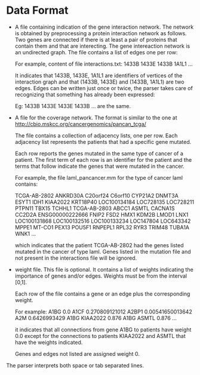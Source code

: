 # Data Format


- A file containing indication of the gene interaction network.  The
  network is obtained by preprocessing a protein interaction network as
  follows. Two genes are connected if there is at least a pair of
  proteins that contain them and that are interecting.  The gene
  intereaction network is an undirected graph. The file contains a list
  of edges one per row:

  For example, content of file interactions.txt:
  1433B 1433E 
  1433B 1A1L1
  ...

  It indicates that 1433B, 1433E, 1A1L1 are identifiers of vertices of the
  interaction graph and that (1433B, 1433E) and (1433B, 1A1L1) are two
  edges. Edges can be written just once or twice, the parser 
  takes care of recognizing that something has already been expressed: 
   
  Eg: 
   1433B 1433E 
   1433E 1433B 
   ...
  are the same.



- A file for the coverage network. The format is similar to the one at
  http://cbio.mskcc.org/cancergenomics/pancan_tcga/

  The file contains a collection of adjacency lists, one per row. Each
  adjacency list represents the patients that had a specific gene
  mutated.
  
  Each row reports the genes mutated in the same type of cancer of a
  patient. The first term of each row is an identifier for the patient
  and the terms that follow indicate the genes that were mutated in the
  cancer.
 
  For example, the file laml_pancancer.mm for the type of cancer laml contains:

  TCGA-AB-2802    ANKRD30A        C20orf24        C6orf10 CYP21A2 DNMT3A  ESYT1   IDH1    KIAA2022        KRT18P40
        LOC100134184    LOC728135       LOC728211       PTPN11  TBX15   TCHHL1
  TCGA-AB-2803    ABCC1   ASMTL   CACNA1S CC2D2A  ENSG00000222666 FNIP2   FSD2    HMX1    KDM2B   LMOD1   LNX1    LOC100131868    LOC100132516    LOC100133234    LOC147804       LOC643342       MPPE1   MT-CO1  PEX13   POU5F1  RNPEPL1 RPL32   RYR3    TRIM48  TUBA1A  WNK1
  ...
  
  
  which indicates that the patient TCGA-AB-2802 had the genes listed
  mutated in the cancer of type laml. Genes listed in the mutation file
  and not present in the interactions file will be ignored.
    
  
- weight file. This file is optional. It contains a list of weights
  indicating the importance of genes and/or edges. Weights must be from
  the interval [0,1].

  Each row of the file contains a gene or an edge plus the corresponding
  weight.

  For example:
  A1BG    0.0
  A1CF    0.270809121012
  A2BP1   0.00541650013642
  A2M     0.6426993429
  A1BG KIAA2022 0.876
  A1BG ASMTL 0.876
  ...
 
  it indicates that all connections from gene A1BG to patients have
  weight 0.0 except for the connections to patients KIAA2022 and ASMTL
  that have the weights indicated. 

  Genes and edges not listed are assigned weight 0.



The parser interprets both space or tab separated lines.
